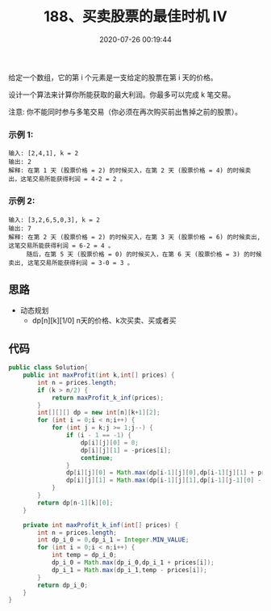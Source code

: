 ﻿---
title: 188、买卖股票的最佳时机 IV
categories:
- leetcode
tags:
  - null
date: 2020-07-26 00:19:44
---

给定一个数组，它的第 i 个元素是一支给定的股票在第 i 天的价格。

设计一个算法来计算你所能获取的最大利润。你最多可以完成 k 笔交易。

注意: 你不能同时参与多笔交易（你必须在再次购买前出售掉之前的股票）。

### 示例 1:

```
输入: [2,4,1], k = 2
输出: 2
解释: 在第 1 天 (股票价格 = 2) 的时候买入，在第 2 天 (股票价格 = 4) 的时候卖出，这笔交易所能获得利润 = 4-2 = 2 。
```
### 示例 2:
```
输入: [3,2,6,5,0,3], k = 2
输出: 7
解释: 在第 2 天 (股票价格 = 2) 的时候买入，在第 3 天 (股票价格 = 6) 的时候卖出, 这笔交易所能获得利润 = 6-2 = 4 。
     随后，在第 5 天 (股票价格 = 0) 的时候买入，在第 6 天 (股票价格 = 3) 的时候卖出, 这笔交易所能获得利润 = 3-0 = 3 。
```
<!-- 来源：力扣（LeetCode）
链接：https://leetcode-cn.com/problems/best-time-to-buy-and-sell-stock-iv
著作权归领扣网络所有。商业转载请联系官方授权，非商业转载请注明出处。 -->

## 思路
- 动态规划
  - dp[n][k][1/0] n天的价格、k次买卖、买或者买
  
## 代码

```Java
public class Solution{
    public int maxProfit(int k,int[] prices) {
        int n = prices.length;
        if (k > n/2) {
            return maxProfit_k_inf(prices);
        }
        int[][][] dp = new int[n][k+1][2];
        for (int i = 0;i < n;i++) {
            for (int j = k;j >= 1;j--) {
                if (i - 1 == -1) {
                    dp[i][j][0] = 0;
                    dp[i][j][1] = -prices[i];
                    continue;
                }
                dp[i][j][0] = Math.max(dp[i-1][j][0],dp[i-1][j][1] + prices[i]);
                dp[i][j][1] = Math.max(dp[i-1][j][1],dp[i-1][j-1][0] - prices[i]);
            }
        }
        return dp[n-1][k][0];
    }

    private int maxProfit_k_inf(int[] prices) {
        int n = prices.length;
        int dp_i_0 = 0,dp_i_1 = Integer.MIN_VALUE;
        for (int i = 0;i < n;i++) {
            int temp = dp_i_0;
            dp_i_0 = Math.max(dp_i_0,dp_i_1 + prices[i]);
            dp_i_1 = Math.max(dp_i_1,temp - prices[i]);
        }
        return dp_i_0;
    }
}

```